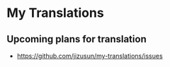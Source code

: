 # My Translations

## Upcoming plans for translation

* https://github.com/jizusun/my-translations/issues
